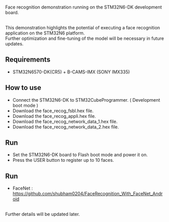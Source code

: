 <br/>Face recognition demonstration running on the STM32N6-DK development board.


<br/>This demonstration highlights the potential of executing a face recognition application on the STM32N6 platform. 
<br/>Further optimization and fine-tuning of the model will be necessary in future updates.

## Requirements
- STM32N6570-DK(CR5) + B-CAMS-IMX (SONY IMX335)

## How to use
- Connect the STM32N6-DK to STM32CubeProgrammer. ( Development boot mode )
- Download the face_recog_fsbl.hex file.
- Download the face_recog_appli.hex file.
- Download the face_recog_network_data_1.hex file.
- Download the face_recog_network_data_2.hex file.


## Run
- Set the STM32N6-DK board to Flash boot mode and power it on.
- Press the USER button to register up to 10 faces.

## Run
- FaceNet : https://github.com/shubham0204/FaceRecognition_With_FaceNet_Android

<br/>Further details will be updated later.
